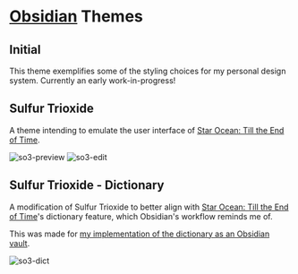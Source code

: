 # [Obsidian](https://obsidian.md) Themes

## Initial

This theme exemplifies some of the styling choices for my personal design system. Currently an early work-in-progress!

## Sulfur Trioxide

A theme intending to emulate the user interface of [Star Ocean: Till the End of Time](https://en.wikipedia.org/wiki/Star_Ocean:_Till_the_End_of_Time).

![so3-preview](../screenshots/so3-preview.png)
![so3-edit](../screenshots/so3-edit.png)

## Sulfur Trioxide - Dictionary

A modification of Sulfur Trioxide to better align with [Star Ocean: Till the End of Time](https://en.wikipedia.org/wiki/Star_Ocean:_Till_the_End_of_Time)'s dictionary feature, which Obsidian's workflow reminds me of.

This was made for [my implementation of the dictionary as an Obsidian vault](https://github.com/EnMod/obsidian-so3-dictionary).

![so3-dict](../screenshots/so3-dict.png)
